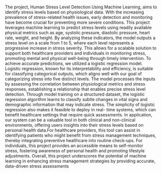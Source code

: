 The project, Human Stress Level Detection Using Machine Learning, aims to identify stress
levels based on physiological data. With the increasing prevalence of stress-related health issues,
early detection and monitoring have become crucial for preventing more severe conditions. This
project leverages machine learning to predict stress levels using readily available physical metrics
such as age, systolic pressure, diastolic pressure, heart rate, weight, and height. By analyzing these
indicators, the model outputs a stress level on a scale from 1 to 5, where each level represents a
progressive increase in stress severity. This allows for a scalable solution to support both healthcare
providers and individuals in monitoring stress, promoting mental and physical well-being through
timely intervention.
To achieve accurate predictions, we utilized a logistic regression model. Logistic regression, known
for its interpretability and efficiency, is suitable for classifying categorical outputs, which aligns well
with our goal of categorizing stress into five distinct levels. The model processes the inputs by
assessing the correlation between physiological metrics and stress responses, establishing a
relationship that enables precise stress level detection. Through model training on a structured
dataset, the logistic regression algorithm learns to classify subtle changes in vital signs and
demographic information that may indicate stress. The simplicity of logistic regression also makes it
feasible to deploy in real- time systems, which can benefit healthcare settings that require quick
assessments.
In application, our system can be a valuable tool in both clinical and non-clinical environments,
offering users insights into their stress levels based on personal health data.For healthcare providers,
this tool can assist in identifying patients who might benefit from stress management techniques,
thereby integrating preventive healthcare into routine check-ups. For individuals, this project
provides an accessible means to self-monitor stress, fostering awareness of personal health and
promoting lifestyle adjustments. Overall, this project underscores the potential of machine learning
in enhancing stress management strategies by providing accurate, data-driven stress assessments
